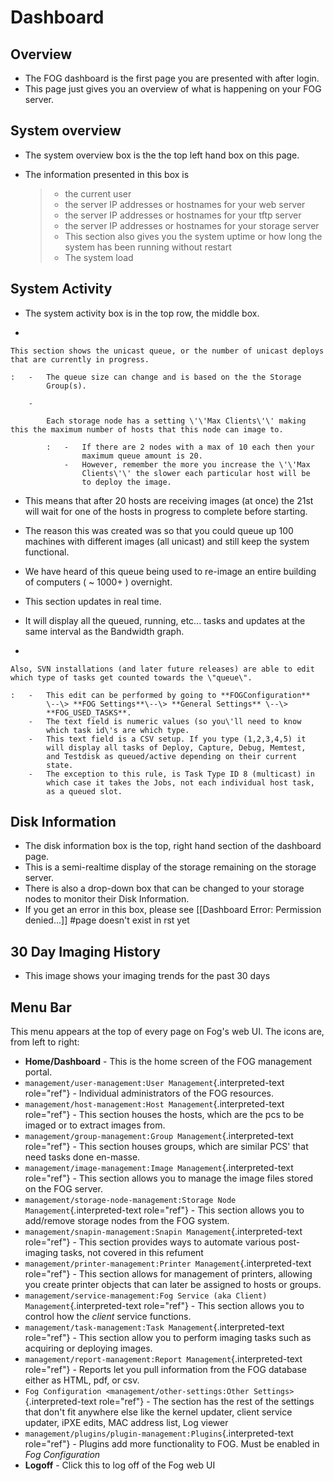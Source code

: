 # Dashboard

## Overview

-   The FOG dashboard is the first page you are presented with after
    login.
-   This page just gives you an overview of what is happening on your
    FOG server.

## System overview

-   The system overview box is the the top left hand box on this page.

-   The information presented in this box is

    > -   the current user
    > -   the server IP addresses or hostnames for your web server
    > -   the server IP addresses or hostnames for your tftp server
    > -   the server IP addresses or hostnames for your storage server
    > -   This section also gives you the system uptime or how long the
    >     system has been running without restart
    > -   The system load

## System Activity

-   The system activity box is in the top row, the middle box.

-   

    This section shows the unicast queue, or the number of unicast deploys that are currently in progress.

    :   -   The queue size can change and is based on the the Storage
            Group(s).

        -   

            Each storage node has a setting \'\'Max Clients\'\' making this the maximum number of hosts that this node can image to.

            :   -   If there are 2 nodes with a max of 10 each then your
                    maximum queue amount is 20.
                -   However, remember the more you increase the \'\'Max
                    Clients\'\' the slower each particular host will be
                    to deploy the image.

-   This means that after 20 hosts are receiving images (at once) the
    21st will wait for one of the hosts in progress to complete before
    starting.

-   The reason this was created was so that you could queue up 100
    machines with different images (all unicast) and still keep the
    system functional.

-   We have heard of this queue being used to re-image an entire
    building of computers ( \~ 1000+ ) overnight.

-   This section updates in real time.

-   It will display all the queued, running, etc\... tasks and updates
    at the same interval as the Bandwidth graph.

-   

    Also, SVN installations (and later future releases) are able to edit which type of tasks get counted towards the \"queue\".

    :   -   This edit can be performed by going to **FOGConfiguration**
            \--\> **FOG Settings**\--\> **General Settings** \--\>
            **FOG_USED_TASKS**.
        -   The text field is numeric values (so you\'ll need to know
            which task id\'s are which type.
        -   This text field is a CSV setup. If you type (1,2,3,4,5) it
            will display all tasks of Deploy, Capture, Debug, Memtest,
            and Testdisk as queued/active depending on their current
            state.
        -   The exception to this rule, is Task Type ID 8 (multicast) in
            which case it takes the Jobs, not each individual host task,
            as a queued slot.

## Disk Information

-   The disk information box is the top, right hand section of the
    dashboard page.
-   This is a semi-realtime display of the storage remaining on the
    storage server.
-   There is also a drop-down box that can be changed to your storage
    nodes to monitor their Disk Information.
-   If you get an error in this box, please see \[\[Dashboard Error:
    Permission denied\...\]\] #page doesn\'t exist in rst yet

## 30 Day Imaging History

-   This image shows your imaging trends for the past 30 days

## Menu Bar

This menu appears at the top of every page on Fog\'s web UI. The icons
are, from left to right:

-   **Home/Dashboard** - This is the home screen of the FOG management
    portal.
-   `management/user-management:User Management`{.interpreted-text
    role="ref"} - Individual administrators of the FOG resources.
-   `management/host-management:Host Management`{.interpreted-text
    role="ref"} - This section houses the hosts, which are the pcs to be
    imaged or to extract images from.
-   `management/group-management:Group Management`{.interpreted-text
    role="ref"} - This section houses groups, which are similar PCS'
    that need tasks done en-masse.
-   `management/image-management:Image Management`{.interpreted-text
    role="ref"} - This section allows you to manage the image files
    stored on the FOG server.
-   `management/storage-node-management:Storage Node Management`{.interpreted-text
    role="ref"} - This section allows you to add/remove storage nodes
    from the FOG system.
-   `management/snapin-management:Snapin Management`{.interpreted-text
    role="ref"} - This section provides ways to automate various
    post-imaging tasks, not covered in this refument
-   `management/printer-management:Printer Management`{.interpreted-text
    role="ref"} - This section allows for management of printers,
    allowing you create printer objects that can later be assigned to
    hosts or groups.
-   `management/service-management:Fog Service (aka Client) Management`{.interpreted-text
    role="ref"} - This section allows you to control how the *client*
    service functions.
-   `management/task-management:Task Management`{.interpreted-text
    role="ref"} - This section allow you to perform imaging tasks such
    as acquiring or deploying images.
-   `management/report-management:Report Management`{.interpreted-text
    role="ref"} - Reports let you pull information from the FOG database
    either as HTML, pdf, or csv.
-   `Fog Configuration <management/other-settings:Other Settings>`{.interpreted-text
    role="ref"} - The section has the rest of the settings that don\'t
    fit anywhere else like the kernel updater, client service updater,
    iPXE edits, MAC address list, Log viewer
-   `management/plugins/plugin-management:Plugins`{.interpreted-text
    role="ref"} - Plugins add more functionality to FOG. Must be enabled
    in *Fog Configuration*
-   **Logoff** - Click this to log off of the Fog web UI
